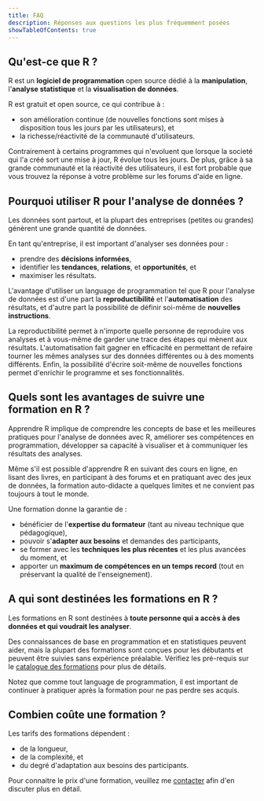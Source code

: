 ```yaml
---
title: FAQ
description: Réponses aux questions les plus fréquemment posées
showTableOfContents: true
---
```


## Qu'est-ce que R ?

R est un **logiciel de programmation** open source dédié à la **manipulation**, l'**analyse statistique** et la **visualisation de données**.

R est gratuit et open source, ce qui contribue à :

- son amélioration continue (de nouvelles fonctions sont mises à disposition tous les jours par les utilisateurs), et
- la richesse/réactivité de la communauté d'utilisateurs.

Contrairement à certains programmes qui n'evoluent que lorsque la societé qui l'a créé sort une mise à jour, R évolue tous les jours. De plus, grâce à sa grande communauté et la réactivité des utilisateurs, il est fort probable que vous trouvez la réponse à votre problème sur les forums d'aide en ligne.

## Pourquoi utiliser R pour l'analyse de données ?

Les données sont partout, et la plupart des entreprises (petites ou grandes) génèrent une grande quantité de données.

En tant qu'entreprise, il est important d'analyser ses données pour :

- prendre des **décisions informées**,
- identifier les **tendances**, **relations**, et **opportunités**, et
- maximiser les résultats.

L'avantage d'utiliser un language de programmation tel que R pour l'analyse de données est d'une part la **reproductibilité** et l'**automatisation** des résultats, et d'autre part la possibilité de définir soi-même de **nouvelles instructions**.

La reproductibilité permet à n'importe quelle personne de reproduire vos analyses et à vous-même de garder une trace des étapes qui mènent aux résultats. L'automatisation fait gagner en efficacité en permettant de refaire tourner les mêmes analyses sur des données différentes ou à des moments différents. Enfin, la possibilité d'écrire soit-même de nouvelles fonctions permet d'enrichir le programme et ses fonctionnalités.

## Quels sont les avantages de suivre une formation en R ?

Apprendre R implique de comprendre les concepts de base et les meilleures pratiques pour l'analyse de données avec R, améliorer ses compétences en programmation, développer sa capacité à visualiser et à communiquer les résultats des analyses.

Même s'il est possible d'apprendre R en suivant des cours en ligne, en lisant des livres, en participant à des forums et en pratiquant avec des jeux de données, la formation auto-didacte a quelques limites et ne convient pas toujours à tout le monde.

Une formation donne la garantie de :

- bénéficier de l'**expertise du formateur** (tant au niveau technique que pédagogique),
- pouvoir s'**adapter aux besoins** et demandes des participants,
- se former avec les **techniques les plus récentes** et les plus avancées du moment, et
- apporter un **maximum de compétences en un temps record** (tout en préservant la qualité de l'enseignement).

## A qui sont destinées les formations en R ?

Les formations en R sont destinées à **toute personne qui a accès à des données et qui voudrait les analyser**.

Des connaissances de base en programmation et en statistiques peuvent aider, mais la plupart des formations sont conçues pour les débutants et peuvent être suivies sans expérience préalable. Vérifiez les pré-requis sur le [catalogue des formations](/fr/trainings/) pour plus de détails.

Notez que comme tout language de programmation, il est important de continuer à pratiquer après la formation pour ne pas perdre ses acquis.

## Combien coûte une formation ?

Les tarifs des formations dépendent :

- de la longueur,
- de la complexité, et
- du degré d'adaptation aux besoins des participants.

Pour connaitre le prix d'une formation, veuillez me [contacter](/fr/#contact) afin d'en discuter plus en détail.